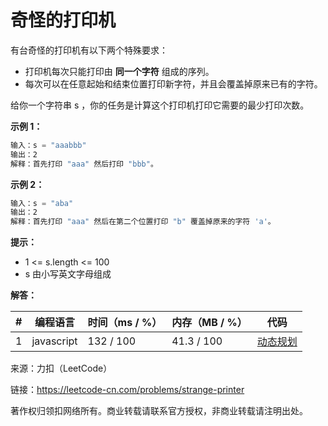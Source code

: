 # 奇怪的打印机

有台奇怪的打印机有以下两个特殊要求：

- 打印机每次只能打印由 **同一个字符** 组成的序列。
- 每次可以在任意起始和结束位置打印新字符，并且会覆盖掉原来已有的字符。

给你一个字符串 s ，你的任务是计算这个打印机打印它需要的最少打印次数。

**示例 1：**

``` javascript
输入：s = "aaabbb"
输出：2
解释：首先打印 "aaa" 然后打印 "bbb"。
```

**示例 2：**

``` javascript
输入：s = "aba"
输出：2
解释：首先打印 "aaa" 然后在第二个位置打印 "b" 覆盖掉原来的字符 'a'。
```

**提示：**

- 1 <= s.length <= 100
- s 由小写英文字母组成

**解答：**

**#**|**编程语言**|**时间（ms / %）**|**内存（MB / %）**|**代码**
--|--|--|--|--
1|javascript|132 / 100|41.3 / 100|[动态规划](./javascript/ac_v1.js)

来源：力扣（LeetCode）

链接：https://leetcode-cn.com/problems/strange-printer

著作权归领扣网络所有。商业转载请联系官方授权，非商业转载请注明出处。

